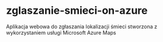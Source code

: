 # zglaszanie-smieci-on-azure
Aplikacja webowa do zgłaszania lokalizacji śmieci stworzona z wykorzystaniem usługi Microsoft Azure Maps
